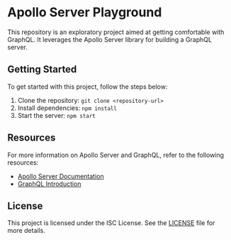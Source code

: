 # Apollo Server Playground

This repository is an exploratory project aimed at getting comfortable with GraphQL. It leverages the Apollo Server library for building a GraphQL server.

## Getting Started

To get started with this project, follow the steps below:

1. Clone the repository: `git clone <repository-url>`
2. Install dependencies: `npm install`
3. Start the server: `npm start`

## Resources

For more information on Apollo Server and GraphQL, refer to the following resources:

- [Apollo Server Documentation](https://www.apollographql.com/docs/apollo-server)
- [GraphQL Introduction](https://graphql.org/learn)

## License

This project is licensed under the ISC License. See the [LICENSE](LICENSE) file for more details.

